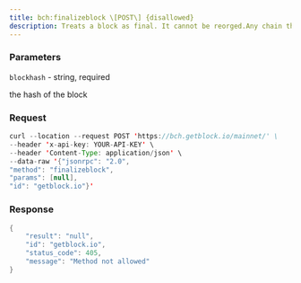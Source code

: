 ```yaml
---
title: bch:finalizeblock \[POST\] {disallowed}
description: Treats a block as final. It cannot be reorged.Any chain that does not contain this block is invalid.Used on a less work chain, it can effectively PUTS YOU OUT OF CONSENSUS.USE WITH CAUTION!
---
```


### Parameters


`blockhash` - string, required

the hash of the block

### Request

``` java
curl --location --request POST 'https://bch.getblock.io/mainnet/' \
--header 'x-api-key: YOUR-API-KEY' \
--header 'Content-Type: application/json' \
--data-raw '{"jsonrpc": "2.0",
"method": "finalizeblock",
"params": [null],
"id": "getblock.io"}'
```

###  Response

``` java
{
    "result": "null",
    "id": "getblock.io",
    "status_code": 405,
    "message": "Method not allowed"
}
```

